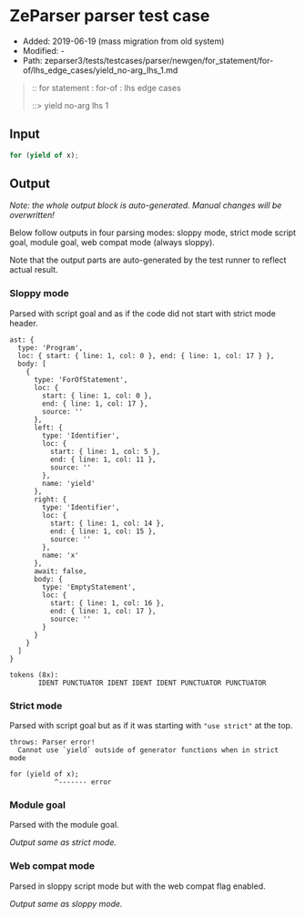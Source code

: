 # ZeParser parser test case

- Added: 2019-06-19 (mass migration from old system)
- Modified: -
- Path: zeparser3/tests/testcases/parser/newgen/for_statement/for-of/lhs_edge_cases/yield_no-arg_lhs_1.md

> :: for statement : for-of : lhs edge cases
>
> ::> yield no-arg lhs 1

## Input

`````js
for (yield of x);
`````

## Output

_Note: the whole output block is auto-generated. Manual changes will be overwritten!_

Below follow outputs in four parsing modes: sloppy mode, strict mode script goal, module goal, web compat mode (always sloppy).

Note that the output parts are auto-generated by the test runner to reflect actual result.

### Sloppy mode

Parsed with script goal and as if the code did not start with strict mode header.

`````
ast: {
  type: 'Program',
  loc: { start: { line: 1, col: 0 }, end: { line: 1, col: 17 } },
  body: [
    {
      type: 'ForOfStatement',
      loc: {
        start: { line: 1, col: 0 },
        end: { line: 1, col: 17 },
        source: ''
      },
      left: {
        type: 'Identifier',
        loc: {
          start: { line: 1, col: 5 },
          end: { line: 1, col: 11 },
          source: ''
        },
        name: 'yield'
      },
      right: {
        type: 'Identifier',
        loc: {
          start: { line: 1, col: 14 },
          end: { line: 1, col: 15 },
          source: ''
        },
        name: 'x'
      },
      await: false,
      body: {
        type: 'EmptyStatement',
        loc: {
          start: { line: 1, col: 16 },
          end: { line: 1, col: 17 },
          source: ''
        }
      }
    }
  ]
}

tokens (8x):
       IDENT PUNCTUATOR IDENT IDENT IDENT PUNCTUATOR PUNCTUATOR
`````

### Strict mode

Parsed with script goal but as if it was starting with `"use strict"` at the top.

`````
throws: Parser error!
  Cannot use `yield` outside of generator functions when in strict mode

for (yield of x);
           ^------- error
`````


### Module goal

Parsed with the module goal.

_Output same as strict mode._

### Web compat mode

Parsed in sloppy script mode but with the web compat flag enabled.

_Output same as sloppy mode._
